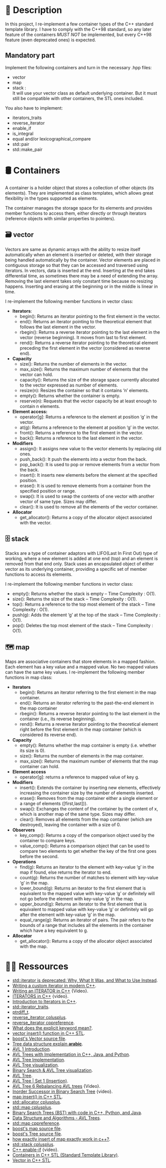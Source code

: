 # 🤔 Description
In this project, I re-implement a few container types of the C++ standard template library.
I have to comply with the C++98 standard, so any later feature of the containers *MUST NOT* be implemented, but every C++98 feature (even deprecated ones) is expected.

## Mandatory part
Implement the following containers and turn in the necessary <container>.hpp files:
  - vector
  - map
  - stack : </br>
    It will use your vector class as default underlying container. But it must still be compatible with other containers, the STL ones included.
    
You also have to implement:
  - iterators_traits
  - reverse_iterator
  - enable_if
  - is_integral
  - equal and/or lexicographical_compare
  - std::pair
  - std::make_pair

# 🛢 Containers
A container is a holder object that stores a collection of other objects (its elements). They are implemented as class templates, which allows great flexibility in the types supported as elements. 

The container manages the storage space for its elements and provides member functions to access them, either directly or through iterators (reference objects with similar properties to pointers). 

## 🗃 vector
Vectors are same as dynamic arrays with the ability to resize itself automatically when an element is inserted or deleted, with their storage being handled automatically by the container. Vector elements are placed in contiguous storage so that they can be accessed and traversed using iterators. In vectors, data is inserted at the end. Inserting at the end takes differential time, as sometimes there may be a need of extending the array. Removing the last element takes only constant time because no resizing happens. Inserting and erasing at the beginning or in the middle is linear in time.

I re-implement the following member functions in vector class:
  - **Iterators**:
    - begin(): Returns an iterator pointing to the first element in the vector.
    - end(): Returns an iterator pointing to the theoretical element that follows the last element in the vector.
    - rbegin(): Returns a reverse iterator pointing to the last element in the vector (reverse beginning). It moves from last to first element.
    - rend(): Returns a reverse iterator pointing to the theoretical element preceding the first element in the vector (considered as reverse end).
  - **Capacity**
    - size(): Returns the number of elements in the vector.
    - max_size(): Returns the maximum number of elements that the vector can hold.
    - capacity(): Returns the size of the storage space currently allocated to the vector expressed as number of elements.
    - resize(n): Resizes the container so that it contains ‘n’ elements.
    - empty(): Returns whether the container is empty.
    - reserve(n): Requests that the vector capacity be at least enough to contain n elements.
  - **Element access:**
    - operator[g]: Returns a reference to the element at position ‘g’ in the vector.
    - at(g): Returns a reference to the element at position ‘g’ in the vector.
    - front(): Returns a reference to the first element in the vector.
    - back(): Returns a reference to the last element in the vector.
  - **Modifiers**
    - assign(): It assigns new value to the vector elements by replacing old ones.
    - push_back(): It push the elements into a vector from the back.
    - pop_back(): It is used to pop or remove elements from a vector from the back.
    - insert(): It inserts new elements before the element at the specified position.
    - erase(): It is used to remove elements from a container from the specified position or range.
    - swap(): It is used to swap the contents of one vector with another vector of same type. Sizes may differ.
    - clear(): It is used to remove all the elements of the vector container.
  - **Allocator**
    - get_allocator(): Returns a copy of the allocator object associated with the vector.

## 🗄 stack
Stacks are a type of container adaptors with LIFO(Last In First Out) type of working, where a new element is added at one end (top) and an element is removed from that end only.  Stack uses an encapsulated object of either vector as its underlying container, providing a specific set of member functions to access its elements.

I re-implement the following member functions in vector class:
  - empty(): Returns whether the stack is empty – Time Complexity : O(1).
  - size(): Returns the size of the stack – Time Complexity : O(1).
  - top(): Returns a reference to the top most element of the stack – Time Complexity : O(1).
  - push(g): Adds the element ‘g’ at the top of the stack – Time Complexity : O(1).
  - pop(): Deletes the top most element of the stack – Time Complexity : O(1).

## 🗺 map
Maps are associative containers that store elements in a mapped fashion. Each element has a key value and a mapped value. No two mapped values can have the same key values.
I re-implement the following member functions in map class:
  - **Iterators**
    - begin(): Returns an iterator referring to the first element in the map container.
    - end(): Returns an iterator referring to the past-the-end element in the map container
    - rbegin(): Returns a reverse iterator pointing to the last element in the container (i.e., its reverse beginning).
    - rend(): Returns a reverse iterator pointing to the theoretical element right before the first element in the map container (which is considered its reverse end).
  - **Capacity**
    - empty(): Returns whether the map container is empty (i.e. whether its size is 0).
    - size(): Returns the number of elements in the map container.
    - max_size(): Returns the maximum number of elements that the map container can hold.
  - **Element access**
    - operator[g]: returns a reference to mapped value of key g.
  - **Modifiers**
    - insert(): Extends the container by inserting new elements, effectively increasing the container size by the number of elements inserted.
    - erase(): Removes from the map container either a single element or a range of elements ([first,last])).
    - swap(): Exchanges the content of the container by the content of x, which is another map of the same type. Sizes may differ.
    - clear(): Removes all elements from the map container (which are destroyed), leaving the container with a size of 0.
  - **Observers**
    - key_comp(): Returns a copy of the comparison object used by the container to compare keys.
    - value_comp(): Returns a comparison object that can be used to compare two elements to get whether the key of the first one goes before the second.
  - **Operations**
    - find(g): Returns an iterator to the element with key-value ‘g’ in the map if found, else returns the iterator to end.
    - count(g): Returns the number of matches to element with key-value ‘g’ in the map.
    - lower_bound(g): Returns an iterator to the first element that is equivalent to the mapped value with key-value ‘g’ or definitely will not go before the element with key-value ‘g’ in the map.
    - upper_bound(g): Returns an iterator to the first element that is equivalent to mapped value with key-value ‘g’ or definitely will go after the element with key-value ‘g’ in the map.
    - equal_range(g): Returns an iterator of pairs. The pair refers to the bounds of a range that includes all the elements in the container which have a key equivalent to g.
  - **Allocator**
    - get_allocator(): Returns a copy of the allocator object associated with the map.

# 👨‍💻 Ressources
 - [std::iterator is deprecated: Why, What It Was, and What to Use Instead](https://www.fluentcpp.com/2018/05/08/std-iterator-deprecated/).
 - [Writing a custom iterator in modern C++](https://internalpointers.com/post/writing-custom-iterators-modern-cpp).
 - [Writing an ITERATOR in C++](https://www.youtube.com/watch?v=F9eDv-YIOQ0) {Video}.
 - [ITERATORS in C++](https://www.youtube.com/watch?v=SgcHcbQ0RCQ) {video}.
 - [Introduction to Iterators in C++](https://www.geeksforgeeks.org/introduction-iterators-c/).
 - [std::iterator_traits](https://www.cplusplus.com/reference/iterator/iterator_traits/).
 - [ptrdiff_t](https://www.cplusplus.com/reference/cstddef/ptrdiff_t/).
 - [reverse_iterator cplusplus](https://www.cplusplus.com/reference/iterator/reverse_iterator/).
 - [reverse_iterator cppreference](https://en.cppreference.com/w/cpp/iterator/reverse_iterator).
 - [What does the explicit keyword mean?](https://stackoverflow.com/questions/121162/what-does-the-explicit-keyword-mean).
 - [vector insert() function in C++ STL](https://www.geeksforgeeks.org/vector-insert-function-in-c-stl/).
 - [boost's Vector source file](https://www.boost.org/doc/libs/1_53_0/boost/container/vector.hpp).
 - [Tree data structure explain **arabic**](https://www.youtube.com/watch?v=7Gg8bbshTIw&list=PLwCMLs3sjOY4UQq4vXgGPwGLVX1Y5faaS&index=22&ab_channel=Hard-Code).
 - [AVL 1 Introduction](https://www.youtube.com/watch?v=-9sHvAnLN_w&list=PLpPXw4zFa0uKKhaSz87IowJnOTzh9tiBk&index=60).
 - [AVL Trees with Implementation in C++, Java, and Python](https://algorithmtutor.com/Data-Structures/Tree/AVL-Trees/).
 - [AVL Tree Implementation](https://runestone.academy/ns/books/published/cppds/Trees/AVLTreeImplementation.html).
 - [AVL Tree visualization](https://www.cs.usfca.edu/~galles/visualization/AVLtree.html).
 - [Binary Search & AVL Tree visualization](https://visualgo.net/en/bst?slide=1).
 - [AVL Tree](https://www.programiz.com/dsa/avl-tree#cpp-code).
 - [AVL Tree | Set 1 (Insertion)](https://www.geeksforgeeks.org/avl-tree-set-1-insertion/).
 - [AVL Tree 6 Rebalancing AVL trees](https://www.youtube.com/watch?v=wn1tc5SAGZk&list=PLpPXw4zFa0uKKhaSz87IowJnOTzh9tiBk&index=66) {Video}.
 - [Inorder Successor in Binary Search Tree](https://www.youtube.com/watch?v=kr3BOCNEYHI) {video}.
 - [map insert() in C++ STL](https://www.geeksforgeeks.org/map-insert-in-c-stl/).
 - [std::allocator cplusplus](https://www.cplusplus.com/reference/memory/allocator/).
 - [std::map cplusplus](http://www.cplusplus.com/reference/map/map/).
 - [Binary Search Trees (BST) with code in C++, Python, and Java](https://algorithmtutor.com/Data-Structures/Tree/Binary-Search-Trees/).
 - [Data Structure and Algorithms - AVL Trees](https://www.tutorialspoint.com/data_structures_algorithms/avl_tree_algorithm.htm).
 - [std::map cppreference](https://en.cppreference.com/w/cpp/container/map).
 - [boost's map source file](https://www.boost.org/doc/libs/1_53_0/boost/container/map.hpp).
 - [boost's Tree source file](https://www.boost.org/doc/libs/1_53_0/boost/container/detail/tree.hpp).
 - [how exactly insert of map exactly work in c++?](https://stackoverflow.com/questions/71336702/how-exactly-insert-of-map-exactly-work-in-c).
 - [std::stack cplusplus](http://www.cplusplus.com/reference/stack/stack/?kw=stack).
 - [C++ enable-if](https://www.youtube.com/watch?v=H-m23Vvzcug) {video}.
 - [Containers in C++ STL (Standard Template Library)](https://www.geeksforgeeks.org/containers-cpp-stl/).
 - [Vector in C++ STL](https://www.geeksforgeeks.org/vector-in-cpp-stl/).
